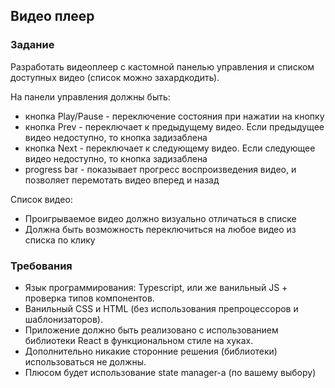 ## Видео плеер
### Задание
Разработать видеоплеер с кастомной панелью управления и списком доступных видео (список можно захардкодить).

На панели управления должны быть:
* кнопка Play/Pause - переключение состояния при нажатии на кнопку
* кнопка Prev - переключает к предыдущему видео. Если предыдущее видео недоступно, то кнопка задизаблена
* кнопка Next - переключает к следующему видео. Если следующее видео недоступно, то кнопка задизаблена
* progress bar - показывает прогресс воспроизведения видео, и позволяет перемотать видео вперед и назад  

Список видео:
* Проигрываемое видео должно визуально отличаться в списке
* Должна быть возможность переключиться на любое видео из списка по клику

### Требования
* Язык программирования: Typescript, или же ванильный JS + проверка типов компонентов.
* Ванильный CSS и HTML (без использования препроцессоров и шаблонизаторов).
* Приложение должно быть реализовано с использованием библиотеки React в функциональном стиле на хуках.
* Дополнительно никакие сторонние решения (библиотеки) использоваться не должны.
* Плюсом будет использование state manager-а (по вашему выбору)